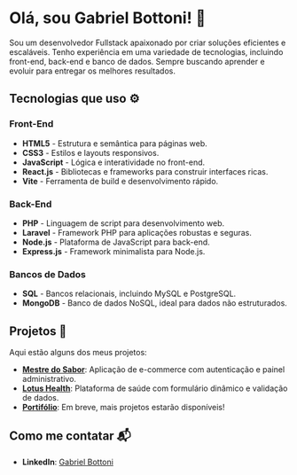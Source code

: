 # Olá, sou Gabriel Bottoni! 👋

Sou um desenvolvedor Fullstack apaixonado por criar soluções eficientes e escaláveis. Tenho experiência em uma variedade de tecnologias, incluindo front-end, back-end e banco de dados. Sempre buscando aprender e evoluir para entregar os melhores resultados.

## Tecnologias que uso ⚙️

### Front-End
- **HTML5** - Estrutura e semântica para páginas web.
- **CSS3** - Estilos e layouts responsivos.
- **JavaScript** - Lógica e interatividade no front-end.
- **React.js** - Bibliotecas e frameworks para construir interfaces ricas.
- **Vite** - Ferramenta de build e desenvolvimento rápido.

### Back-End
- **PHP** - Linguagem de script para desenvolvimento web.
- **Laravel** - Framework PHP para aplicações robustas e seguras.
- **Node.js** - Plataforma de JavaScript para back-end.
- **Express.js** - Framework minimalista para Node.js.

### Bancos de Dados
- **SQL** - Bancos relacionais, incluindo MySQL e PostgreSQL.
- **MongoDB** - Banco de dados NoSQL, ideal para dados não estruturados.

## Projetos 🚀

Aqui estão alguns dos meus projetos:

- **[Mestre do Sabor](https://projeto-mit-1.vercel.app/)**: Aplicação de e-commerce com autenticação e painel administrativo.
- **[Lotus Health](https://projeto-interfaces-zeta.vercel.app/)**: Plataforma de saúde com formulário dinâmico e validação de dados.
- **[Portifólio](https://portifolio-cyan-ten-49.vercel.app/)**: Em breve, mais projetos estarão disponíveis!

## Como me contatar 📬

- **LinkedIn**: [Gabriel Bottoni](https://www.linkedin.com/in/gabrielbottoni/)

